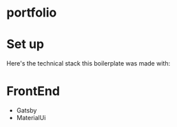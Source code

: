 # portfolio


# Set up

Here's the technical stack this boilerplate was made with:

# FrontEnd

- Gatsby
- MaterialUi
